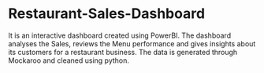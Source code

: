 # Restaurant-Sales-Dashboard
It is an interactive dashboard created using PowerBI. The dashboard analyses the Sales, reviews the Menu performance and gives insights about its customers for a restaurant business. The data is generated through Mockaroo and cleaned using python.
